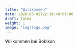 ```yaml
---
title: "Willkommen"
date: 2020-03-02T22:10:48+01:00
draft: fales
weight: 1
image: "img/logo.png"
---
```



Willkommen bei Bobikon


